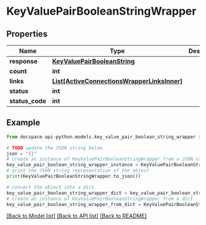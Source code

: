 # KeyValuePairBooleanStringWrapper

## Properties

Name | Type | Description | Notes
------------ | ------------- | ------------- | -------------
**response** | [**KeyValuePairBooleanString**](KeyValuePairBooleanString.md) |  | [optional] 
**count** | **int** |  | [optional] 
**links** | [**List[ActiveConnectionsWrapperLinksInner]**](ActiveConnectionsWrapperLinksInner.md) |  | [optional] 
**status** | **int** |  | [optional] 
**status_code** | **int** |  | [optional] 

## Example

```python
from docspace-api-python.models.key_value_pair_boolean_string_wrapper import KeyValuePairBooleanStringWrapper

# TODO update the JSON string below
json = "{}"
# create an instance of KeyValuePairBooleanStringWrapper from a JSON string
key_value_pair_boolean_string_wrapper_instance = KeyValuePairBooleanStringWrapper.from_json(json)
# print the JSON string representation of the object
print(KeyValuePairBooleanStringWrapper.to_json())

# convert the object into a dict
key_value_pair_boolean_string_wrapper_dict = key_value_pair_boolean_string_wrapper_instance.to_dict()
# create an instance of KeyValuePairBooleanStringWrapper from a dict
key_value_pair_boolean_string_wrapper_from_dict = KeyValuePairBooleanStringWrapper.from_dict(key_value_pair_boolean_string_wrapper_dict)
```
[[Back to Model list]](../README.md#documentation-for-models) [[Back to API list]](../README.md#documentation-for-api-endpoints) [[Back to README]](../README.md)


